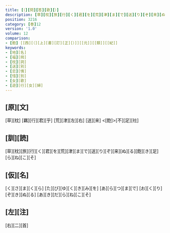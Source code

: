 ```yaml
---
title: [（][問][答][歌][）]
description: [草][枕][旅][行][く][君][を][荒][津][ま][で][送][り][ぞ][来][ぬ][る][飽][き][足][ら][ね][こ][そ]
position: 3216
category: [巻]12
version: '1.0'
volume: 12
comparison:
- [飽] [[西][（][上][書][訂][正][）]][[元]][[類]][[紀]]
keywords:
- [地][名]
- [福][岡]
- [枕][詞]
- [送][別]
- [恋][情]
- [惜][別]
- [女][歌]
- [遊][行][女][婦]
---
```


## [原][文]

[草][枕] [羈][行][君][乎] [荒][津][左][右] [送][来] <[飽]>[不][足][社]

## [訓][読]

[草][枕][旅][行][く][君][を][荒][津][ま][で][送][り][ぞ][来][ぬ][る][飽][き][足][ら][ね][こ][そ]

## [仮][名]

[く][さ][ま][く][ら] [た][び][ゆ][く][き][み][を] [あ][ら][つ][ま][で] [お][く][り][ぞ][き][ぬ][る] [あ][き][だ][ら][ね][こ][そ]

## [左][注]

[右][二][首]
